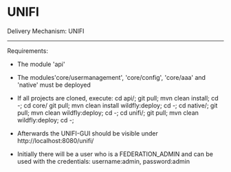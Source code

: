 UNIFI
=====

Delivery Mechanism: UNIFI

-------------------

Requirements: 
  - The module 'api'
  - The modules'core/usermanagement', 'core/config', 'core/aaa' and 'native' must be deployed

  - If all projects are cloned, execute:
cd api/; git pull; mvn clean install; cd -; cd core/ git pull; mvn clean install wildfly:deploy; cd -; cd native/; git pull; mvn clean wildfly:deploy; cd -; cd unifi/; git pull; mvn clean wildfly:deploy; cd -; 

  - Afterwards the UNIFI-GUI should be visible under http://localhost:8080/unifi/
  - Initially there will be a user who is a FEDERATION_ADMIN and can be used with the credentials: username:admin, password:admin






